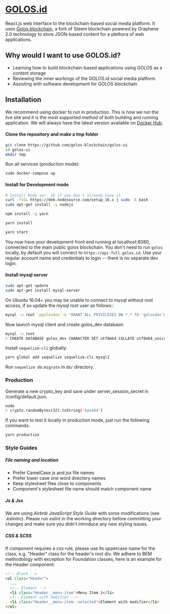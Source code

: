 # [GOLOS.id](https://golos.id)

React.js web interface to the blockchain-based social media platform. It uses [Golos blockchain](https://github.com/golos-blockchain/golos), a fork of Steem blockchain powered by Graphene 2.0 technology to store JSON-based content for a plethora of web applications.   
## Why would I want to use GOLOS.id?
* Learning how to build blockchain-based applications using GOLOS as a content storage
* Reviewing the inner workings of the GOLOS.id social media platform
* Assisting with software development for GOLOS blockchain

## Installation

We recommend using docker to run in production. This is how we run the live site and it is the most supported method of both building and running application. We will always have the latest version available on [Docker Hub](https://hub.docker.com/r/golosblockchain/web-ui/tags).

#### Clone the repository and make a tmp folder
```bash
git clone https://github.com/golos-blockchain/golos-ui
cd golos-ui
mkdir tmp
```

Run all services (production mode):
```
sudo docker-compose up
```

#### Install for Development mode

```bash
# Install Node ver. 16 if you don't already have it.
curl -fsSL https://deb.nodesource.com/setup_16.x | sudo -E bash -
sudo apt-get install -y nodejs

npm install -g yarn

yarn install

yarn start
```

You now have your development front end running at localhost:8080, connected to the main public golos blockchain. You don't need to run ```golos``` locally, by default you will connect to ```https://api-full.golos.id```.  Use your regular account name and credentials to login -- there is no separate dev login.

#### Install mysql server

```bash
sudo apt-get update
sudo apt-get install mysql-server
```

On Ubuntu 16.04+ you may be unable to connect to mysql without root access, if
so update the mysql root user as follows::

```bash
mysql -u root -pgolosdev -e "GRANT ALL PRIVILEGES ON *.* TO 'golosdev'@'%'; FLUSH PRIVILEGES;"
```

Now launch mysql client and create golos_dev database:
```bash
mysql -u root
> CREATE DATABASE golos_dev CHARACTER SET utf8mb4 COLLATE utf8mb4_unicode_ci;
```

Install `sequelize-cli` globally:

```bash
yarn global add sequelize sequelize-cli mysql2
```

Run `sequelize db:migrate` in `db/` directory.

### Production
Generate a new crypto_key and save under server_session_secret in /config/default.json.

```bash
node
> crypto.randomBytes(32).toString('base64')
```

If you want to test it locally in production mode, just run the following commands:

```bash
yarn production
```

### Style Guides

##### File naming and location
- Prefer CamelCase js and jsx file names
- Prefer lower case one word directory names
- Keep stylesheet files close to components
- Component's stylesheet file name should match component name

##### Js & Jsx
We are using _Airbnb JavaScript Style Guide_ with some modifications (see .eslintrc).
Please run _eslint_ in the working directory before committing your changes and make sure you didn't introduce any new styling issues.

##### CSS & SCSS
If component requires a css rule, please use its uppercase name for the class, e.g. "Header" class for the header's root div.
We adhere to BEM methodology with exception for Foundation classes, here is an example for the Header component:

```html
<!-- Block -->
<ul class="Header">
  ...
  <!-- Element -->
  <li class="Header__menu-item">Menu Item 1</li>
  <!-- Element with modifier -->
  <li class="Header__menu-item--selected">Element with modifier</li>
</ul>
```
